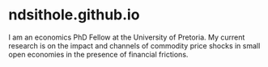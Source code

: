 # ndsithole.github.io
I am an economics PhD Fellow at the University of Pretoria. My current research is on the impact and channels of commodity price shocks in small open economies in the presence of financial frictions. 
